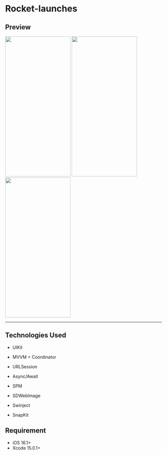 # Rocket-launches


## Preview

<img src="https://github.com/VahDar/Rocket-launches/assets/118889967/da72b793-1785-49a8-bd52-4c1e8caeacdc" width="210" height="450">
<img src="https://github.com/VahDar/Rocket-launches/assets/118889967/a40cb688-5e82-45a3-9acf-aa7ce99aa022" width="210" height="450">
<img src="https://github.com/VahDar/Rocket-launches/assets/118889967/a801cef4-5109-45f2-8f94-8348a12e59d8" width="210" height="450">


---


## Technologies Used

- UIKit

- MVVM + Coordinator

- URLSession

- Async/Await

- SPM

- SDWebImage

- Swinject

- SnapKit

## Requirement

- iOS 16.1+
- Xcode 15.0.1+

